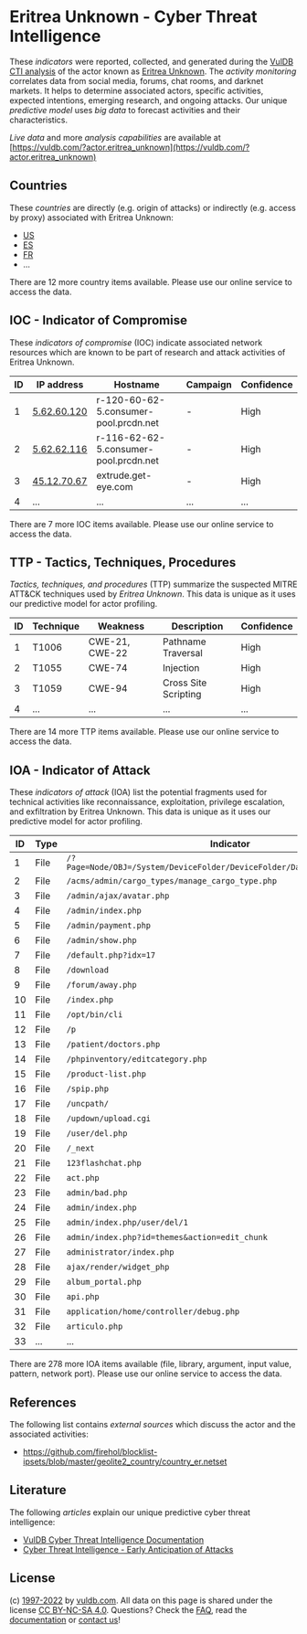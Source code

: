# Eritrea Unknown - Cyber Threat Intelligence

These _indicators_ were reported, collected, and generated during the [VulDB CTI analysis](https://vuldb.com/?kb.cti) of the actor known as [Eritrea Unknown](https://vuldb.com/?actor.eritrea_unknown). The _activity monitoring_ correlates data from social media, forums, chat rooms, and darknet markets. It helps to determine associated actors, specific activities, expected intentions, emerging research, and ongoing attacks. Our unique _predictive model_ uses _big data_ to forecast activities and their characteristics.

_Live data_ and more _analysis capabilities_ are available at [https://vuldb.com/?actor.eritrea_unknown](https://vuldb.com/?actor.eritrea_unknown)

## Countries

These _countries_ are directly (e.g. origin of attacks) or indirectly (e.g. access by proxy) associated with Eritrea Unknown:

* [US](https://vuldb.com/?country.us)
* [ES](https://vuldb.com/?country.es)
* [FR](https://vuldb.com/?country.fr)
* ...

There are 12 more country items available. Please use our online service to access the data.

## IOC - Indicator of Compromise

These _indicators of compromise_ (IOC) indicate associated network resources which are known to be part of research and attack activities of Eritrea Unknown.

ID | IP address | Hostname | Campaign | Confidence
-- | ---------- | -------- | -------- | ----------
1 | [5.62.60.120](https://vuldb.com/?ip.5.62.60.120) | r-120-60-62-5.consumer-pool.prcdn.net | - | High
2 | [5.62.62.116](https://vuldb.com/?ip.5.62.62.116) | r-116-62-62-5.consumer-pool.prcdn.net | - | High
3 | [45.12.70.67](https://vuldb.com/?ip.45.12.70.67) | extrude.get-eye.com | - | High
4 | ... | ... | ... | ...

There are 7 more IOC items available. Please use our online service to access the data.

## TTP - Tactics, Techniques, Procedures

_Tactics, techniques, and procedures_ (TTP) summarize the suspected MITRE ATT&CK techniques used by _Eritrea Unknown_. This data is unique as it uses our predictive model for actor profiling.

ID | Technique | Weakness | Description | Confidence
-- | --------- | -------- | ----------- | ----------
1 | T1006 | CWE-21, CWE-22 | Pathname Traversal | High
2 | T1055 | CWE-74 | Injection | High
3 | T1059 | CWE-94 | Cross Site Scripting | High
4 | ... | ... | ... | ...

There are 14 more TTP items available. Please use our online service to access the data.

## IOA - Indicator of Attack

These _indicators of attack_ (IOA) list the potential fragments used for technical activities like reconnaissance, exploitation, privilege escalation, and exfiltration by Eritrea Unknown. This data is unique as it uses our predictive model for actor profiling.

ID | Type | Indicator | Confidence
-- | ---- | --------- | ----------
1 | File | `/?Page=Node/OBJ=/System/DeviceFolder/DeviceFolder/DateTime/Action=Submit` | High
2 | File | `/acms/admin/cargo_types/manage_cargo_type.php` | High
3 | File | `/admin/ajax/avatar.php` | High
4 | File | `/admin/index.php` | High
5 | File | `/admin/payment.php` | High
6 | File | `/admin/show.php` | High
7 | File | `/default.php?idx=17` | High
8 | File | `/download` | Medium
9 | File | `/forum/away.php` | High
10 | File | `/index.php` | Medium
11 | File | `/opt/bin/cli` | Medium
12 | File | `/p` | Low
13 | File | `/patient/doctors.php` | High
14 | File | `/phpinventory/editcategory.php` | High
15 | File | `/product-list.php` | High
16 | File | `/spip.php` | Medium
17 | File | `/uncpath/` | Medium
18 | File | `/updown/upload.cgi` | High
19 | File | `/user/del.php` | High
20 | File | `/_next` | Low
21 | File | `123flashchat.php` | High
22 | File | `act.php` | Low
23 | File | `admin/bad.php` | High
24 | File | `admin/index.php` | High
25 | File | `admin/index.php/user/del/1` | High
26 | File | `admin/index.php?id=themes&action=edit_chunk` | High
27 | File | `administrator/index.php` | High
28 | File | `ajax/render/widget_php` | High
29 | File | `album_portal.php` | High
30 | File | `api.php` | Low
31 | File | `application/home/controller/debug.php` | High
32 | File | `articulo.php` | Medium
33 | ... | ... | ...

There are 278 more IOA items available (file, library, argument, input value, pattern, network port). Please use our online service to access the data.

## References

The following list contains _external sources_ which discuss the actor and the associated activities:

* https://github.com/firehol/blocklist-ipsets/blob/master/geolite2_country/country_er.netset

## Literature

The following _articles_ explain our unique predictive cyber threat intelligence:

* [VulDB Cyber Threat Intelligence Documentation](https://vuldb.com/?kb.cti)
* [Cyber Threat Intelligence - Early Anticipation of Attacks](https://www.scip.ch/en/?labs.20201022)

## License

(c) [1997-2022](https://vuldb.com/?kb.changelog) by [vuldb.com](https://vuldb.com/?kb.about). All data on this page is shared under the license [CC BY-NC-SA 4.0](https://creativecommons.org/licenses/by-nc-sa/4.0/). Questions? Check the [FAQ](https://vuldb.com/?kb.faq), read the [documentation](https://vuldb.com/?kb) or [contact us](https://vuldb.com/?contact)!
